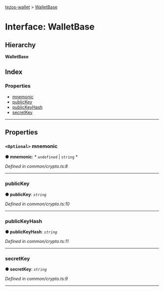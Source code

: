 [tezos-wallet](../README.md) > [WalletBase](../interfaces/walletbase.md)

# Interface: WalletBase

## Hierarchy

**WalletBase**

## Index

### Properties

* [mnemonic](walletbase.md#mnemonic)
* [publicKey](walletbase.md#publickey)
* [publicKeyHash](walletbase.md#publickeyhash)
* [secretKey](walletbase.md#secretkey)

---

## Properties

<a id="mnemonic"></a>

### `<Optional>` mnemonic

**● mnemonic**: * `undefined` &#124; `string`
*

*Defined in common/crypto.ts:8*

___
<a id="publickey"></a>

###  publicKey

**● publicKey**: *`string`*

*Defined in common/crypto.ts:10*

___
<a id="publickeyhash"></a>

###  publicKeyHash

**● publicKeyHash**: *`string`*

*Defined in common/crypto.ts:11*

___
<a id="secretkey"></a>

###  secretKey

**● secretKey**: *`string`*

*Defined in common/crypto.ts:9*

___

